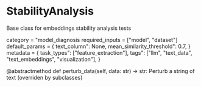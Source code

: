 # StabilityAnalysis

Base class for embeddings stability analysis tests

category = "model_diagnosis
required_inputs = ["model", "dataset"]
default_params = {
text_column": None,
mean_similarity_threshold": 0.7,
}
metadata = {
task_types": ["feature_extraction"],
tags": ["llm", "text_data", "text_embeddings", "visualization"],
}

@abstractmethod
def perturb_data(self, data: str) -> str:
Perturb a string of text (overriden by subclasses)